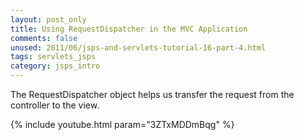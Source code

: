 ```yaml
---           
layout: post_only
title: Using RequestDispatcher in the MVC Application
comments: false
unused: 2011/06/jsps-and-servlets-tutorial-16-part-4.html
tags: servlets_jsps
category: jsps_intro
---
```


The RequestDispatcher object helps us transfer the request from the controller to the view.

{% include youtube.html param="3ZTxMDDmBqg" %}